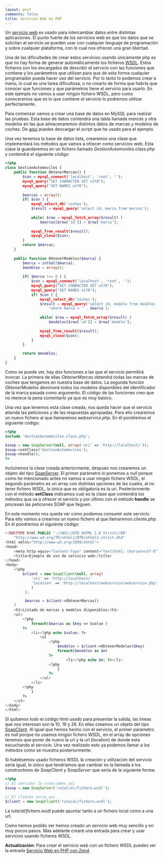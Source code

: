 ```yaml
---
layout: post
comments: false
title: Servicio Web en PHP
---
```


Un [servicio web](http://es.wikipedia.org/wiki/Servicio_web) es usado para intercambiar datos entre distintas aplicaciones. El punto fuerte de los servicios web es que los datos que se solicitan al servicio se pueden usar con cualquier lenguaje de programación y sobre cualquier plataforma, con lo cual nos ofrecen una gran libertad.

Una de las dificultades de crear estos servicios usando únicamente php es que no hay forma de generar automáticamente los ficheros [WSDL](http://es.wikipedia.org/wiki/WSDL). Estos ficheros son los encargados de describir el servicio con las funciones que contiene y los parámetros que utilizan para que de esta forma cualquier programador pueda hacer uso del servicio. Por lo tanto lo podemos crear a mano, lo cual es una tarea dificultosa, o no crearlo de forma que habría que conocer que funciones y que parámetros tiene el servicio para usarlo. En este ejemplo no vamos a usar ningún fichero WSDL, pero como conoceremos que es lo que contiene el servicio lo podremos utilizar perfectamente.

Para comenzar vamos a crear una base de datos en MySQL para realizar las pruebas. Esta base de datos contendrá una tabla llamada *marcas* y otra *modelos* en las que almacenaremos distintos datos de marcas y modelos de coches. De [aquí](/uploads/posts/samples/bd_servicio_web.sql) puedes descargar el script que he usado para el ejemplo.

<!--more-->

Una vez tenemos la base de datos lista, crearemos una clase que implementará los métodos que vamos a ofrecer como servicios web. Esta clase la guardaremos en un fichero llamado *GestionAutomoviles.class.php* y contendrá el siguiente código:

``` php
<?php
class GestionAutomoviles {
    public function ObtenerMarcas() {    
        $con = mysql_connect('localhost', 'root', '');
        mysql_query("SET CHARACTER SET utf8");
        mysql_query("SET NAMES utf8");
    
        $marcas = array();
        if( $con ) { 
            mysql_select_db('coches');
            $result = mysql_query('select id, marca from marcas');
      
            while( $row = mysql_fetch_array($result) )
                $marcas[$row['id']] = $row['marca'];
      
            mysql_free_result($result);
            mysql_close($con);
        }
        return $marcas;
    }
    
    public function ObtenerModelos($marca) {
        $marca = intVal($marca);
        $modelos = array();
        
        if( $marca !== 0 ) {
            $con = mysql_connect('localhost', 'root', '');
            mysql_query("SET CHARACTER SET utf8");
            mysql_query("SET NAMES utf8");
            if( $con ) {
                mysql_select_db('coches');
                $result = mysql_query('select id, modelo from modelos ' .
                    'where marca = ' . $marca );
                
                while( $row = mysql_fetch_array($result) ) 
                    $modelos[$row['id']] = $row['modelo'];
                
                mysql_free_result($result);
                mysql_close($con);
            }
        }

        return $modelos;  
    }
}
```
    
Como se puede ver, hay dos funciones a las que el servicio permitirá invocar. La primera de ellas *ObtenerMarcas* obtendrá todas las marcas de coches que tengamos en nuestra base de datos. La segunda función *ObtenerModelos* devolverá todos los modelos disponibles del identificador de la marca pasada como argumento. El código de las funciones creo que no merece la pena comentarlo ya que es muy básico.

Una vez que tenemos esta clase creada, nos queda hacer que el servicio atienda las peticiones y de las respuestas apropiadas. Para ello crearemos un nuevo fichero al que llamaremos *webservice.php*. En él pondremos el siguiente código:


``` php
<?php   
include 'GestionAutomoviles.class.php';

$soap = new SoapServer(null, array('uri' => 'http://localhost/'));   
$soap->setClass('GestionAutomoviles');   
$soap->handle();
?>
```
   
   
Incluiremos la clase creada anteriormente, después nos crearemos un objeto del tipo [SoapServer](http://www.php.net/manual/es/class.soapserver.php). El primer parámetro lo ponemos a *null* porque como he mencionado antes no vamos a usar ningún fichero WSDL, el segundo parámetro es un array con distintas opciones de las cuales, al no tener fichero WSDL, la única que es obligatoria es la uri. Posteriormente con el método **setClass** indicamos cual es la clase que contendrá los métodos que va a ofrecer el servicio y por último con el método **handle** se procesan las peticiones SOAP que lleguen.

En este momento nos queda ver como podemos consumir este servicio. Para ello vamos a crearnos un nuevo fichero al que llamaremos *cliente.php*. En él pondremos el siguiente código:

``` php
<!DOCTYPE html PUBLIC "-//W3C//DTD XHTML 1.0 Strict//EN"
    "http://www.w3.org/TR/xhtml1/DTD/xhtml1-strict.dtd"
<html xmlns="http://www.w3.org/1999/xhtml">
<head>
    <meta http-equiv="Content-Type" content="text/html; charset=utf-8" />
    <title>Ejemplo de uso de servicio web</title>
</head>
<body>
    <?php
        $client = new SoapClient(null, array(
            'uri' => 'http://localhost/'
            'location' => 'http://localhost/webservice/webservice.php'
            )
         );

         $marcas = $client->ObtenerMarcas()
    ?
    <h1>Listado de marcas y modelos disponibles</h1>
    <ul>
        <?php
            foreach($marcas as $key => $value )
        ?>
            <li><?php echo $value; ?>
                <ul
                    <?php
                        $modelos = $client->ObtenerModelos($key)
                        foreach($modelos as $m) 
                    ?>
                            <li><?php echo $m; ?></li>
                    <?php
                        }
                    ?>
                </ul>
            </li>
        <?php
            }
        ?>
    </ul>
</body>
</html>
``` 

Si quitamos todo el código html usado para presentar la salida, las lineas que nos interesan son la 10, 16 y 26. En ellas creamos un objeto del tipo [SoapClient](http://www.php.net/manual/es/class.soapclient.php). Al igual que hemos hecho con el servicio, el primer parametro es *null* porque no usamos ningún fichero WSDL, en el array de opciones tenemos que poner de nuevo la uri y la url (location) de donde esta escuchando el servicio. Una vez realizado esto ya podemos llamar a los métodos como se muestra posteriormente.

Si hubiésemos usado ficheros WSDL la creación y utilización del servicio sería igual, lo único que tendríamos que cambiar es la llamada a los constructores  de *SoapClient* y *SoapServer* que sería de la siguiente forma:

``` php
<?php
// El servidor lo creariamos asi
$soap = new SoapServer('rutal/al/fichero.wsdl');

// El cliente seria asi
$client = new SoapClient('ruta/al/fichero.wsdl');
```

La *ruta/al/fichero.wsdl* puede apuntar tanto a un fichero local como a una url.

Como hemos podido ver hemos creado un servicio web muy sencillo y en muy pocos pasos. Mas adelante crearé una entrada para crear y usar servicios usando ficheros WSDL.

**Actualización:** Para crear el servicio web con un fichero WSDL puedes ver la entrada [Servicio Web en PHP con Zend](/2011/03/14/servicio-web-php-zend.html).